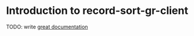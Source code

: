 # Introduction to record-sort-gr-client

TODO: write [great documentation](http://jacobian.org/writing/what-to-write/)
